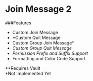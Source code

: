 Join Message 2
==============

###Features

- Custom Join Message
- *Custom Quit Message
- Custom Group Join Message*
- *Custom Group Quit Message*
- *Permission Prefix and Suffix Support*
- Formatting and Color Code Support

**Requires Vault<br />
*Not Implemented Yet
 